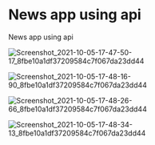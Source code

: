 # News app using api
 News app using api
 
 
 ![Screenshot_2021-10-05-17-47-50-17_8fbe10a1df37209584c7f067da23dd44](https://user-images.githubusercontent.com/61101968/136021699-2377580e-a6eb-42b9-af71-673096d3c601.png)
 
 ![Screenshot_2021-10-05-17-48-16-90_8fbe10a1df37209584c7f067da23dd44](https://user-images.githubusercontent.com/61101968/136021729-509f84b8-8715-4697-8d8e-89f037795afa.png)


![Screenshot_2021-10-05-17-48-26-66_8fbe10a1df37209584c7f067da23dd44](https://user-images.githubusercontent.com/61101968/136021732-dfe1dc6f-b0bd-4152-8131-02039f47c9bb.png)


![Screenshot_2021-10-05-17-48-34-13_8fbe10a1df37209584c7f067da23dd44](https://user-images.githubusercontent.com/61101968/136021738-44599c25-dcf3-4487-b877-a10dddd82831.png)


 
